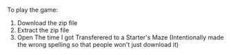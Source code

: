 To play the game:
1. Download the zip file
2. Extract the zip file
3. Open The time I got Transferered to a Starter's Maze (Intentionally made the wrong spelling so that people won't just download it)
